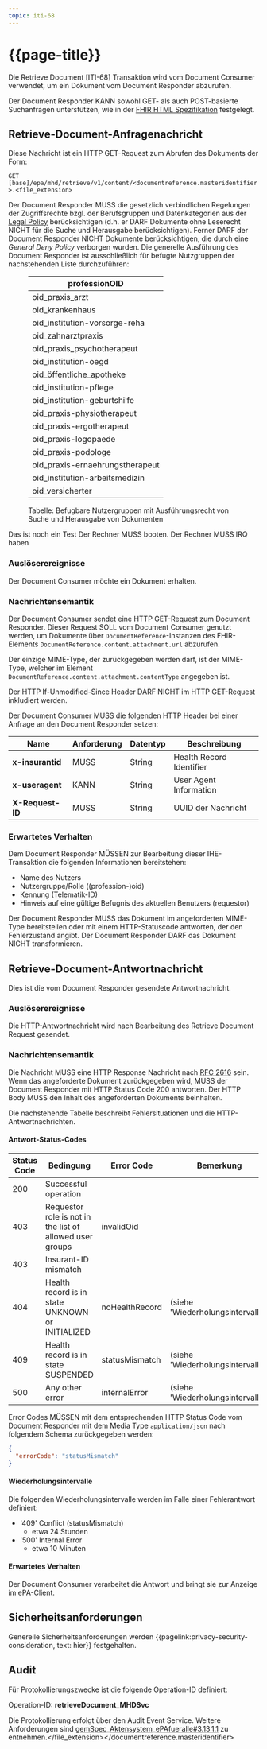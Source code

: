 ```yaml
---
topic: iti-68
---
```


# {{page-title}}

Die Retrieve Document [ITI-68] Transaktion wird vom Document Consumer verwendet, um ein Dokument vom Document Responder abzurufen.


<requirement target="Primärsystem" title="Unterstützung von GET und PUT für Suchanfragen">
    Der Document Responder KANN sowohl GET- als auch POST-basierte Suchanfragen unterstützen, wie in der <a href="http://hl7.org/fhir/R4/http.html#search">FHIR HTML Spezifikation</a> festgelegt.
</requirement>

## Retrieve-Document-Anfragenachricht

Diese Nachricht ist ein HTTP GET-Request zum Abrufen des Dokuments der Form:

``GET [base]/epa/mhd/retrieve/v1/content/<documentreference.masteridentifier>.<file_extension>``

<requirement target="MHD Service" title="Zugriffsrechte im Document Responder gemäß Legal Policy">
    Der Document Responder MUSS die gesetzlich verbindlichen Regelungen der Zugriffsrechte bzgl. der Berufsgruppen und Datenkategorien aus der <a href="https://gemspec.gematik.de/docs/gemSpec/gemSpec_Aktensystem_ePAfueralle/gemSpec_Aktensystem_ePAfueralle_V1.2.5/#3.10">Legal Policy</a> berücksichtigen (d.h. er DARF Dokumente ohne Leserecht NICHT für die Suche und Herausgabe berücksichtigen). Ferner DARF der Document Responder NICHT Dokumente berücksichtigen, die durch eine <i>General Deny Policy</i> verborgen wurden. Die generelle Ausführung des Document Responder ist ausschließlich für befugte Nutzgruppen der nachstehenden Liste durchzuführen:
    <figure>
<table class="regular">
<thead><tr><th>professionOID</th></tr></thead>
<tbody>
<tr><td>oid_praxis_arzt</td></tr>
<tr><td>oid_krankenhaus</td></tr>
<tr><td>oid_institution-vorsorge-reha</td></tr>
<tr><td>oid_zahnarztpraxis</td></tr>
<tr><td>oid_praxis_psychotherapeut</td></tr>
<tr><td>oid_institution-oegd</td></tr>
<tr><td>oid_öffentliche_apotheke</td></tr>
<tr><td>oid_institution-pflege</td></tr>
<tr><td>oid_institution-geburtshilfe</td></tr>
<tr><td>oid_praxis-physiotherapeut</td></tr>
<tr><td>oid_praxis-ergotherapeut</td></tr>
<tr><td>oid_praxis-logopaede</td></tr>
<tr><td>oid_praxis-podologe</td></tr>
<tr><td>oid_praxis-ernaehrungstherapeut</td></tr>
<tr><td>oid_institution-arbeitsmedizin</td></tr>
<tr><td>oid_versicherter</td></tr>
</tbody>
</table>
<figcaption>Tabelle: Befugbare Nutzergruppen mit Ausführungsrecht von Suche und Herausgabe von Dokumenten</figcaption>
</figure>
</requirement>
<requirement target="MHD Service" title="Testdurchführung 4">
    Das ist noch ein Test
</requirement>
<requirement target="Primärsystem" title="Booten">
    Der Rechner MUSS booten.
</requirement>
<requirement target="Primärsystem" title="IRQ">
    Der Rechner MUSS IRQ haben
</requirement>



### Auslöserereignisse

Der Document Consumer möchte ein Dokument erhalten.


### Nachrichtensemantik

Der Document Consumer sendet eine HTTP GET-Request zum Document Responder. Dieser Request SOLL vom Document Consumer genutzt werden, um Dokumente über `DocumentReference`-Instanzen des FHIR-Elements `DocumentReference.content.attachment.url` abzurufen.

Der einzige MIME-Type, der zurückgegeben werden darf, ist der MIME-Type, welcher im Element `DocumentReference.content.attachment.contentType` angegeben ist.

Der HTTP If-Unmodified-Since Header DARF NICHT im HTTP GET-Request inkludiert werden.

Der Document Consumer MUSS die folgenden HTTP Header bei einer Anfrage an den Document Responder setzen:

| Name | Anforderung | Datentyp | Beschreibung |
|------|----------|------|--------------|
| **x-insurantid** | MUSS | String | Health Record Identifier|
| **x-useragent** | KANN | String | User Agent Information |
| **X-Request-ID** | MUSS | String | UUID der Nachricht |


### Erwartetes Verhalten

Dem Document Responder MÜSSEN zur Bearbeitung dieser IHE-Transaktion die folgenden Informationen bereitstehen:
- Name des Nutzers
- Nutzergruppe/Rolle ((profession-)oid)
- Kennung (Telematik-ID)
- Hinweis auf eine gültige Befugnis des aktuellen Benutzers (requestor)

Der Document Responder MUSS das Dokument im angeforderten MIME-Type bereitstellen oder mit einem HTTP-Statuscode antworten, der den Fehlerzustand angibt. Der Document Responder DARF das Dokument NICHT transformieren.


## Retrieve-Document-Antwortnachricht

Dies ist die vom Document Responder gesendete Antwortnachricht.


### Auslöserereignisse

Die HTTP-Antwortnachricht wird nach Bearbeitung des Retrieve Document Request gesendet.


### Nachrichtensemantik

Die Nachricht MUSS eine HTTP Response Nachricht nach [RFC 2616](https://datatracker.ietf.org/doc/html/rfc2616) sein. Wenn das angeforderte Dokument zurückgegeben wird, MUSS der Document Responder mit HTTP Status Code 200 antworten. Der HTTP Body MUSS den Inhalt des angeforderten Dokuments beinhalten.

Die nachstehende Tabelle beschreibt Fehlersituationen und die HTTP-Antwortnachrichten.


#### Antwort-Status-Codes

| Status Code | Bedingung | Error Code | Bemerkung |
|-------------|-----------|------------|-----------|
| 200 | Successful operation | | |
| 403 | Requestor role is not in the list of allowed user groups | invalidOid | |
| 403 | Insurant-ID mismatch | | |
| 404 | Health record is in state UNKNOWN or INITIALIZED | noHealthRecord | (siehe 'Wiederholungsintervalle') |
| 409 | Health record is in state SUSPENDED | statusMismatch | (siehe 'Wiederholungsintervalle') |
| 500 | Any other error | internalError | (siehe 'Wiederholungsintervalle') |

Error Codes MÜSSEN mit dem entsprechenden HTTP Status Code vom Document Responder mit dem Media Type `application/json` nach folgendem Schema zurückgegeben werden:

```json
{
  "errorCode": "statusMismatch"
}
```

#### Wiederholungsintervalle

Die folgenden Wiederholungsintervalle werden im Falle einer Fehlerantwort definiert:

- '409' Conflict (statusMismatch)
    - etwa 24 Stunden
- '500' Internal Error
    - etwa 10 Minuten


#### Erwartetes Verhalten

Der Document Consumer verarbeitet die Antwort und bringt sie zur Anzeige im ePA-Client.


## Sicherheitsanforderungen

Generelle Sicherheitsanforderungen werden {{pagelink:privacy-security-consideration, text: hier}} festgehalten.


## Audit

Für Protokollierungszwecke ist die folgende Operation-ID definiert:

Operation-ID: **retrieveDocument_MHDSvc**

Die Protokollierung erfolgt über den Audit Event Service. Weitere Anforderungen sind [gemSpec_Aktensystem_ePAfueralle#3.13.1.1](https://gemspec.gematik.de/docs/gemSpec/gemSpec_Aktensystem_ePAfueralle/gemSpec_Aktensystem_ePAfueralle_V1.3.0/#3.13.1.1) zu entnehmen.</file_extension></documentreference.masteridentifier>